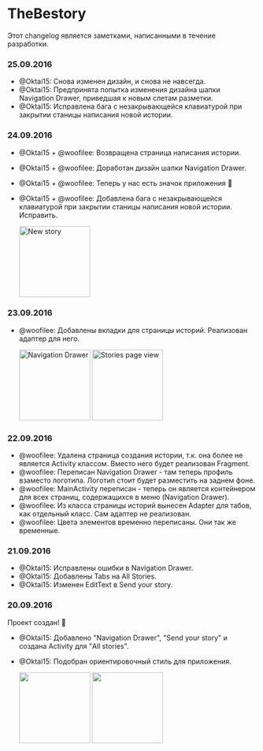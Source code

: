 # TheBestory

Этот changelog является заметками, написанными в течение разработки.

### 25.09.2016
* @Oktai15: Снова изменен дизайн, и снова не навсегда.
* @Oktai15: Предпринята попытка изменения дизайна шапки Navigation Drawer, приведшая к новым слетам разметки.
* @Oktai15: Исправлена бага с незакрывающейся клавиатурой при закрытии станицы написания новой истории. 

### 24.09.2016
* @Oktai15 + @woofilee: Возвращена страница написания истории.
* @Oktai15 + @woofilee: Доработан дизайн шапки Navigation Drawer.
* @Oktai15 + @woofilee: Теперь у нас есть значок приложения :tada:
* @Oktai15 + @woofilee: Добавлена бага с незакрывающейся клавиатурой при закрытии станицы написания новой истории. Исправить.

    <img alt="New story" src="https://pp.vk.me/c626126/v626126257/29076/6xuG5NZ_2_s.jpg" height="144px">

### 23.09.2016
* @woofilee: Добавлены вкладки для страницы историй. Реализован адаптер для него.

    <img alt="Navigation Drawer" src="https://pp.vk.me/c626221/v626221257/2cd45/C_NaJFffeTo.jpg" height="144px">
    <img alt="Stories page view" src="https://pp.vk.me/c626221/v626221257/2cd4f/2zZe2Xehf08.jpg" height="144px">

### 22.09.2016
* @woofilee: Удалена страница создания истории, т.к. она более не является Activity классом. Вместо него будет реализован Fragment.
* @woofilee: Переписан Navigation Drawer - там теперь профиль взаместо логотипа. Логотип стоит будет разместить на заднем фоне.
* @woofilee: MainActivity переписан - теперь он является контейнером для всех страниц, содержащихся в меню (Navigation Drawer).
* @woofilee: Из класса страницы историй вынесен Adapter для табов, как отдельный класс. Сам адаптер не реализован.
* @woofilee: Цвета элементов временно переписаны. Они так же временные.

### 21.09.2016
* @Oktai15: Исправлены ошибки в Navigation Drawer.
* @Oktai15: Добавлены Tabs на All Stories.
* @Oktai15: Изменен EditText в Send your story.

### 20.09.2016
Проект создан! :tada:

* @Oktai15: Добавлено "Navigation Drawer", "Send your story" и создана Activity для "All stories". 
* @Oktai15: Подобран ориентировочный стиль для приложения. 

    <img src="https://pp.vk.me/c626521/v626521113/275be/k3-3EvZOit8.jpg" height="144px">
    <img src="https://pp.vk.me/c626521/v626521096/313d5/ouTHqoDlOZ8.jpg" height="144px">
